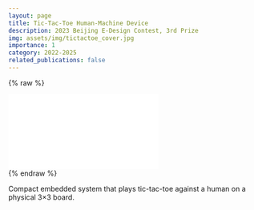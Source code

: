 ```yaml
---
layout: page
title: Tic-Tac-Toe Human-Machine Device
description: 2023 Beijing E-Design Contest, 3rd Prize
img: assets/img/tictactoe_cover.jpg
importance: 1
category: 2022-2025
related_publications: false
---
```


{% raw %}

<div class="row justify-content-sm-center">
  <div class="col-sm-10 mt-3 mt-md-0">
    <div class="embed-responsive embed-responsive-16by9 rounded z-depth-1">
        <iframe src="//player.bilibili.com/player.html?isOutside=true&aid=115403976152937&bvid=BV1gxsuz9EiG&cid=33227738726&p=1" scrolling="no" border="0" frameborder="no" framespacing="0" allowfullscreen="true">
        </iframe>  
    </div>
  </div>
</div>
{% endraw %}

Compact embedded system that plays tic-tac-toe against a human on a physical 3×3 board.
